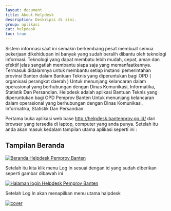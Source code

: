 ```yaml
---
layout: document
title: About Helpdesk
description: Deskripsi di sini.
group: aplikasi
cat: helpdesk
toc: true
---
```


Sistem informasi saat ini semakin berkembang pesat membuat semua pekerjaan dikehidupan ini banyak yang sudah beralih dibantu oleh teknologi informasi. Teknologi yang dapat membatu lebih mudah, cepat, aman dan efektif jelas sangatlah membantu siapa saja yang memanfaatkannya. Termasuk didalamnya untuk membantu setiap instansi pemerintahan provinsi Banten dalam Bantuan Teknis yang diperuntukan bagi
OPD ( organisasi perangkat daerah ) Untuk menunjang kelancaran dalam operasional yang berhubungan dengan Dinas Komunikasi, Informatika, Statistik Dan Persandian.
Helpdesk adalah aplikasi Bantuan Teknis yang diperuntukan bagi OPD Pemprov Banten 
Untuk menunjang kelancaran dalam operasional yang berhubungan dengan Dinas Komunikasi, Informatika, Statistik Dan Persandian.

Pertama buka aplikasi web base http://helpdesk.bantenprov.go.id/ dari browser yang tersedia di laptop, computer  yang anda punya. Setelah itu anda akan masuk kedalam tampilan utama aplikasi seperti ini :

## Tampilan Beranda

[![Beranda Helpdesk Pemprov Banten](../images/helpdesk-pemprov-banten-beranda.png)](../images/helpdesk-pemprov-banten-beranda.png)

Setelah itu kita klik menu Log In sesuai dengan id yang sudah diberikan seperti gambar dibawah ini 

[![Halaman login Helpdesk Pemprov Banten](http://img.bangunbanten.com/helpdesk/helpdesk-pemprov-banten-login.png)](http://img.bangunbanten.com/helpdesk/helpdesk-pemprov-banten-login.png)

Setelah Log In akan menapilkan menu utama halpdesk

[![cover](http://img.bangunbanten.com/helpdesk/helpdesk-pemprov-banten-login.png)](http://img.bangunbanten.com/helpdesk/helpdesk-pemprov-banten-login.png)
